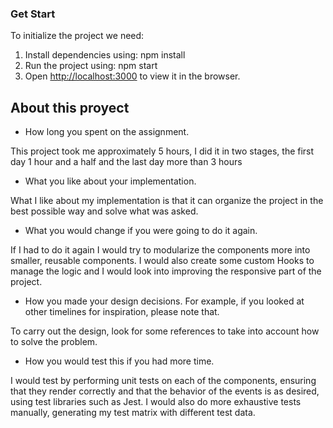 
### Get Start 

To initialize the project we need:
1) Install dependencies using: npm install 
2) Run the project using: npm start 
3) Open [http://localhost:3000](http://localhost:3000) to view it in the browser.

## About this proyect 

* How long you spent on the assignment.

This project took me approximately 5 hours, I did it in two stages, the first day 1 hour and a half and the last day more than 3 hours


* What you like about your implementation.

What I like about my implementation is that it can organize the project in the best possible way and solve what was asked.

* What you would change if you were going to do it again.

If I had to do it again I would try to modularize the components more into smaller, reusable components. I would also create some custom Hooks to manage the logic and I would look into improving the responsive part of the project.

* How you made your design decisions. For example, if you looked at other timelines for inspiration, please note that.

To carry out the design, look for some references to take into account how to solve the problem.

* How you would test this if you had more time.

I would test by performing unit tests on each of the components, ensuring that they render correctly and that the behavior of the events is as desired, using test libraries such as Jest.
I would also do more exhaustive tests manually, generating my test matrix with different test data.